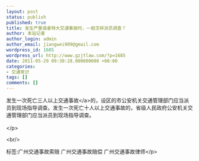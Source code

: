 ```yaml
---
layout: post
status: publish
published: true
title: 发生严重或者特大交通事故时，一般怎样派员调查？
author: 本站记者
author_login: admin
author_email: jiangwei909@gmail.com
wordpress_id: 1685
wordpress_url: http://www.gzjtlaw.com/?p=1685
date: 2011-05-29 09:30:28.000000000 +08:00
categories:
- 交通常识
tags: []
comments: []
---
```

<p>发生一次死亡三人以上<a>交通事故<&#47;a>的，设区的市公安机关交通管理部门应当派员到现场指导调查。发生一次死亡十人以上交通事故的，省级人民政府公安机关交通管理部门应当派员到现场指导调查。<br><br><&#47;p><br&#47;><p>标签:广州交通事故索赔 广州交通事故赔偿 广州交通事故律师<&#47;p>
